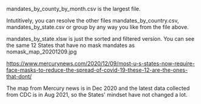 mandates_by_county_by_month.csv is the largest file. 

Intutitively, you can resolve the other files mandates_by_country.csv, mandates_by_state.csv or group by any way
you like from the file above.

mandates_by_state.xlsw is just the sorted and filtered version. You can see the same 12 States that have no mask
mandates as nomask_map_20201209.jpg

https://www.mercurynews.com/2020/12/09/most-u-s-states-now-require-face-masks-to-reduce-the-spread-of-covid-19-these-12-are-the-ones-that-dont/

The map from Mercury news is in Dec 2020 and the latest data collected from CDC is in Aug 2021, so the States'
mindset have not changed a lot.